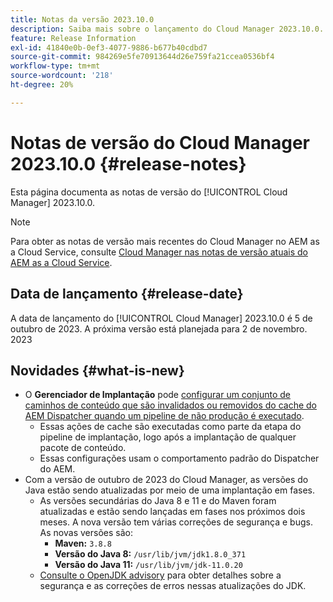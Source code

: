```yaml
---
title: Notas da versão 2023.10.0
description: Saiba mais sobre o lançamento do Cloud Manager 2023.10.0.
feature: Release Information
exl-id: 41840e0b-0ef3-4077-9886-b677b40cdbd7
source-git-commit: 984269e5fe70913644d26e759fa21ccea0536bf4
workflow-type: tm+mt
source-wordcount: '218'
ht-degree: 20%

---
```


# Notas de versão do Cloud Manager 2023.10.0 {#release-notes}

Esta página documenta as notas de versão do [!UICONTROL Cloud Manager] 2023.10.0.

>[!NOTE]
>
>Para obter as notas de versão mais recentes do Cloud Manager no AEM as a Cloud Service, consulte [Cloud Manager nas notas de versão atuais do AEM as a Cloud Service](https://experienceleague.adobe.com/en/docs/experience-manager-cloud-service/content/release-notes/cloud-manager/current).

## Data de lançamento {#release-date}

A data de lançamento do [!UICONTROL Cloud Manager] 2023.10.0 é 5 de outubro de 2023. A próxima versão está planejada para 2 de novembro. 2023

## Novidades {#what-is-new}

* O **Gerenciador de Implantação** pode [configurar um conjunto de caminhos de conteúdo que são invalidados ou removidos do cache do AEM Dispatcher quando um pipeline de não produção é executado](/help/using/non-production-pipelines.md).
   * Essas ações de cache são executadas como parte da etapa do pipeline de implantação, logo após a implantação de qualquer pacote de conteúdo.
   * Essas configurações usam o comportamento padrão do Dispatcher do AEM.
* Com a versão de outubro de 2023 do Cloud Manager, as versões do Java estão sendo atualizadas por meio de uma implantação em fases.
   * As versões secundárias do Java 8 e 11 e do Maven foram atualizadas e estão sendo lançadas em fases nos próximos dois meses. A nova versão tem várias correções de segurança e bugs. As novas versões são:
      * **Maven:** `3.8.8`
      * **Versão do Java 8:** `/usr/lib/jvm/jdk1.8.0_371`
      * **Versão do Java 11:** `/usr/lib/jvm/jdk-11.0.20`
   * [Consulte o OpenJDK advisory](https://openjdk.org/groups/vulnerability/advisories/) para obter detalhes sobre a segurança e as correções de erros nessas atualizações do JDK.
